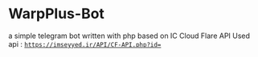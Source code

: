 # WarpPlus-Bot
a simple telegram bot written with php based on IC Cloud Flare API
Used api : <code>https://imseyyed.ir/API/CF-API.php?id=</code>
